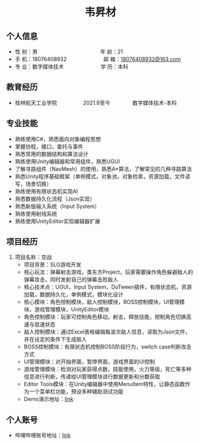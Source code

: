  <center>
     <h1>韦昇材</h1>
 </center>

## 个人信息

* 性 别：男&emsp;&emsp;&emsp;&emsp;&emsp;&emsp;&emsp;&emsp;&emsp;&emsp;&emsp;&emsp;年 龄：21
* 手 机：18076408932 &emsp;&emsp;&emsp;&emsp;&emsp;&emsp;&ensp;  邮 箱：18076408932@163.com
* 专 业：数字媒体技术 &emsp;&emsp;&emsp;&emsp;&emsp;&emsp; &ensp;学 历：本科

## 教育经历

* 桂林航天工业学院&emsp;&emsp;&emsp;&emsp;&emsp;2021.9至今&emsp;&emsp;&emsp;&emsp; 数字媒体技术-本科

## 专业技能

* 熟练使用C#，熟悉面向对象编程思想
* 掌握协程，接口，委托与事件
* 熟悉常用的数据结构和算法设计
* 熟练使用Unity编辑器和常用组件，熟悉UGUI
* 了解寻路组件（NavMesh）的使用，熟悉A*算法，了解常见的几种寻路算法
* 熟悉Unity程序基础框架（单例模式，对象池，对象检索，资源加载，文件读写，场景切换）
* 熟练使用有限状态机实现AI
* 熟悉数据持久化流程（Json实现）
* 熟悉新版输入系统（Input System）
* 熟练使用射线系统
* 熟练使用UnityEditor实现编辑器扩展

## 项目经历

1. 项目名称：空战
    * 项目背景：SLG游戏开发
    * 核心玩法：弹幕射击游戏，类东方Project，玩家需要操作角色躲避敌人的弹幕攻击，同时发射自己的弹幕击败敌人
    * 核心技术点：UGUI，Input System，DoTween插件，有限状态机，资源加载，数据持久化，单例模式，模块化设计
    * 核心模块：角色控制模块，敌人控制模块，BOSS控制模块，UI管理模块，游戏管理模块，UnityEditor模块
    * 角色控制模块：玩家可控制角色移动，射击，释放技能，控制角色切换高速与低速状态
    * 敌人控制模块：通过Excel表格编辑每波次敌人信息，读取为Json文件，并在设定的条件下生成敌人
    * BOSS控制模块：有限状态机控制BOSS阶段行为，switch case判断攻击方式
    * UI管理模块：对开始界面，暂停界面，游戏界面的UI控制
    * 游戏管理模块：检测对玩家获得点数，技能使用，火力等级，死亡等多种信息进行判断，传递给UI管理模块进行数据更新和分数获取
    * Editor Tools模块：在Unity编辑器中使用MenuItem特性，让静态函数作为一个菜单栏功能，预设多种辅助测试功能
    * Demo演示地址：[link](https://www.bilibili.com/video/BV1ZE421N7s8/?spm_id_from=333.1007.top_right_bar_window_default_collection.content.click&vd_source=1819c6f03a087d460d8a7ec7835afbd2)

## 个人账号
* 哔哩哔哩账号地址：[link](https://space.bilibili.com/2082666768?spm_id_from=333.788.0.0)
